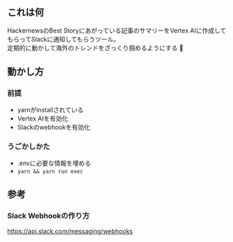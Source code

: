 ## これは何

HackernewsのBest Storyにあがっている記事のサマリーをVertex AIに作成してもらってSlackに通知してもらうツール。  
定期的に動かして海外のトレンドをざっくり掴めるようにする 💪

## 動かし方
### 前提

- yarnがinstallされている
- Vertex AIを有効化
- Slackのwebhookを有効化

### うごかしかた

- .envに必要な情報を埋める
- `yarn && yarn run exec`


## 参考
### Slack Webhookの作り方

https://api.slack.com/messaging/webhooks